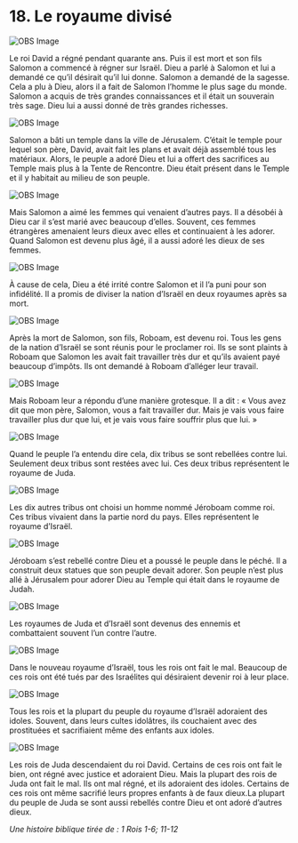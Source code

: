# 18. Le royaume divisé

![OBS Image](https://cdn.door43.org/obs/jpg/360px/obs-en-18-01.jpg)

Le roi David a régné pendant quarante ans. Puis il est mort et son fils Salomon a commencé à régner sur Israël. Dieu a parlé à Salomon et lui a demandé ce qu’il désirait qu’il lui donne. Salomon a demandé de la sagesse. Cela a plu à Dieu, alors il a fait de Salomon l’homme le plus sage du monde. Salomon a acquis de très grandes connaissances et il était un souverain très sage. Dieu lui a aussi donné de très grandes richesses.

![OBS Image](https://cdn.door43.org/obs/jpg/360px/obs-en-18-02.jpg)

Salomon a bâti un temple dans la ville de Jérusalem. C’était le temple pour lequel son père, David, avait fait les plans et avait déjà assemblé tous les matériaux. Alors, le peuple a adoré Dieu et lui a offert des sacrifices au Temple mais plus à la Tente de Rencontre. Dieu était présent dans le Temple et il y habitait au milieu de son peuple.

![OBS Image](https://cdn.door43.org/obs/jpg/360px/obs-en-18-03.jpg)

Mais Salomon a aimé les femmes qui venaient d’autres pays. Il a désobéi à Dieu car il s’est marié avec beaucoup d’elles. Souvent, ces femmes étrangères amenaient leurs dieux avec elles et continuaient à les adorer. Quand Salomon est devenu plus âgé, il a aussi adoré les dieux de ses femmes.

![OBS Image](https://cdn.door43.org/obs/jpg/360px/obs-en-18-04.jpg)

À cause de cela, Dieu a été irrité contre Salomon et il l’a puni pour son infidélité. Il a promis de diviser la nation d’Israël en deux royaumes après sa mort.

![OBS Image](https://cdn.door43.org/obs/jpg/360px/obs-en-18-05.jpg)

Après la mort de Salomon, son fils, Roboam, est devenu roi. Tous les gens de la nation d’Israël se sont réunis pour le proclamer roi. Ils se sont plaints à Roboam que Salomon les avait fait travailler très dur et qu’ils avaient payé beaucoup d’impôts. Ils ont demandé à Roboam d’alléger leur travail.

![OBS Image](https://cdn.door43.org/obs/jpg/360px/obs-en-18-06.jpg)

Mais Roboam leur a répondu d’une manière grotesque. Il a dit : « Vous avez dit que mon père, Salomon, vous a fait travailler dur. Mais je vais vous faire travailler plus dur que lui, et je vais vous faire souffrir plus que lui. »

![OBS Image](https://cdn.door43.org/obs/jpg/360px/obs-en-18-07.jpg)

Quand le peuple l’a entendu dire cela, dix tribus se sont rebellées contre lui. Seulement deux tribus sont restées avec lui. Ces deux tribus représentent le royaume de Juda.

![OBS Image](https://cdn.door43.org/obs/jpg/360px/obs-en-18-08.jpg)

Les dix autres tribus ont choisi un homme nommé Jéroboam comme roi. Ces tribus vivaient dans la partie nord du pays. Elles représentent le royaume d’Israël.

![OBS Image](https://cdn.door43.org/obs/jpg/360px/obs-en-18-09.jpg)

Jéroboam s’est rebellé contre Dieu et a poussé le peuple dans le péché. Il a construit deux statues que son peuple devait adorer. Son peuple n’est plus allé à Jérusalem pour adorer Dieu au Temple qui était dans le royaume de Judah.

![OBS Image](https://cdn.door43.org/obs/jpg/360px/obs-en-18-10.jpg)

Les royaumes de Juda et d’Israël sont devenus des ennemis et combattaient souvent l’un contre l’autre.

![OBS Image](https://cdn.door43.org/obs/jpg/360px/obs-en-18-11.jpg)

Dans le nouveau royaume d’Israël, tous les rois ont fait le mal. Beaucoup de ces rois ont été tués par des Israélites qui désiraient devenir roi à leur place.

![OBS Image](https://cdn.door43.org/obs/jpg/360px/obs-en-18-12.jpg)

Tous les rois et la plupart du peuple du royaume d’Israël adoraient des idoles. Souvent, dans leurs cultes idolâtres, ils couchaient avec des prostituées et sacrifiaient même des enfants aux idoles.

![OBS Image](https://cdn.door43.org/obs/jpg/360px/obs-en-18-13.jpg)

Les rois de Juda descendaient du roi David. Certains de ces rois ont fait le bien, ont régné avec justice et adoraient Dieu. Mais la plupart des rois de Juda ont fait le mal. Ils ont mal régné, et ils adoraient des idoles. Certains de ces rois ont même sacrifié leurs propres enfants à de faux dieux.La plupart du peuple de Juda se sont aussi rebellés contre Dieu et ont adoré d’autres dieux.


_Une histoire biblique tirée de : 1 Rois 1-6; 11-12_
